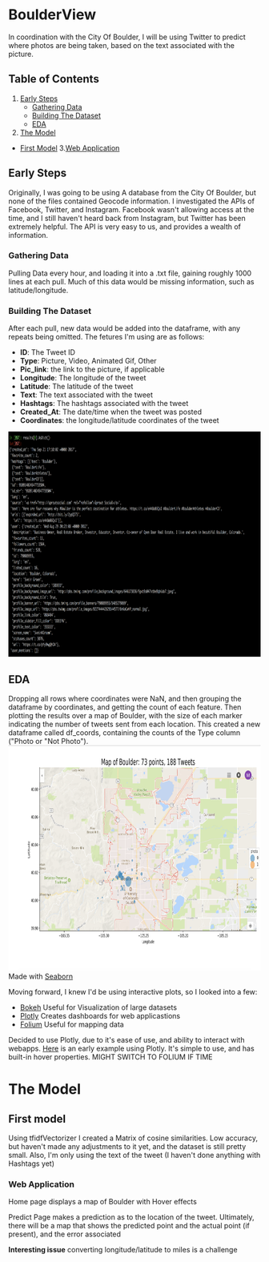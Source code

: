 # BoulderView
In coordination with the City Of Boulder, I will be using Twitter to predict where photos are being taken, based on the text associated with the picture. 

## Table of Contents
1. [Early Steps](#early-steps)
   * [Gathering Data](#gathering-data)
   * [Building The Dataset](#building-the-dataset)
   * [EDA](#eda)
2. [The Model](#the-model)
  * [First Model](first-model)
3.[Web Application](#web-application)


## Early Steps
Originally, I was going to be using A database from the City Of Boulder, but none of the files contained Geocode information. I investigated the APIs of Facebook, Twitter, and Instagram. Facebook wasn't allowing access at the time, and I still haven't heard back from Instagram, but Twitter has been extremely helpful. The API is very easy to us, and provides a wealth of information.

### Gathering Data
Pulling Data every hour, and loading it into a .txt file, gaining roughly 1000 lines at each pull. Much of this data would be missing information, such as latitude/longitude.


### Building The Dataset
After each pull, new data would be added into the dataframe, with any repeats being omitted. The fetures I'm using are as follows:
* **ID**: The Tweet ID
* **Type**: Picture, Video, Animated Gif, Other
* **Pic_link**: the link to the picture, if applicable
* **Longitude**: The longitude of the tweet
* **Latitude**: The latitude of the tweet
* **Text**: The text associated with the tweet
* **Hashtags**: The hashtags associated with the tweet
* **Created_At**: The date/time when the tweet was posted
* **Coordinates**: the longitude/latitude coordinates of the tweet
<img alt="AsDict" src="data/images/AsDict.jpg" width='700' height = '450'>

## EDA
Dropping all rows where coordinates were NaN, and then grouping the dataframe by coordinates, and getting the count of each feature. Then plotting the results over a map of Boulder, with the size of each marker indicating the number of tweets sent from each location. This created a new dataframe called df_coords, containing the counts of the Type column ("Photo or "Not Photo"). 
<img alt="EDA_1" src="data/images/EDA_2.jpg" width='700' height = '450'>
Made with [Seaborn](https://seaborn.pydata.org/)



Moving forward, I knew I'd be using interactive plots, so I looked into a few:
* [Bokeh](https://bokeh.pydata.org/en/latest/) Useful for Visualization of large datasets
* [Plotly](https://plot.ly/) Creates dashboards for web applicastions
* [Folium](https://folium.readthedocs.io/en/latest/) Useful for mapping data

Decided to use Plotly, due to it's ease of use, and ability to interact with webapps. [Here](https://plot.ly/~martychandler13/8.embed) is an early example using Plotly. It's simple to use, and has built-in hover properties. MIGHT SWITCH TO FOLIUM IF TIME

# The Model

## First model
Using tfidfVectorizer I created a Matrix of cosine similarities. Low accuracy, but haven't made any adjustments to it yet, and the dataset is still pretty small. Also, I'm only using the text of the tweet (I haven't done anything with Hashtags yet)


### Web Application

Home page displays a map of Boulder with Hover effects

Predict Page makes a prediction as to the location of the tweet. Ultimately, there will be a map that shows the predicted point and the actual point (if present), and the error associated

**Interesting issue** converting longitude/latitude to miles is a challenge

